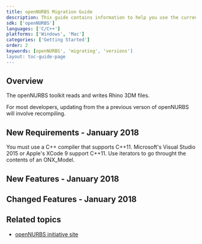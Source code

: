 ```yaml
---
title: openNURBS Migration Guide
description: This guide contains information to help you use the current version of openNURBS.
sdk: ['openNURBS']
languages: ['C/C++']
platforms: ['Windows', 'Mac']
categories: ['Getting Started']
order: 2
keywords: [openNURBS', 'migrating', 'versions']
layout: toc-guide-page
---
```


 
## Overview

The openNURBS toolkit reads and writes Rhino 3DM files.

For most developers, updating from the a previous verson of openNURBS will involve recompiling.

## New Requirements - January 2018
You must use a C++ compiler that supports C++11. Microsoft's Visual Studio 2015 or Apple's XCode 9 support C++11.
Use iterators to go throught the contents of an ONX_Model. 

## New Features - January 2018

## Changed Features - January 2018

## Related topics

- [openNURBS initiative site](http://www.rhino3d.com/opennurbs)
